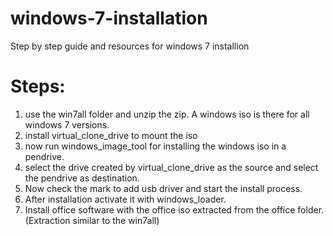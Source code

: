 # windows-7-installation
Step by step guide and resources for windows 7 installion


# Steps:
1. use the win7all folder and unzip the zip. A windows iso is there for all windows 7 versions.
2. install virtual_clone_drive to mount the iso
3. now run windows_image_tool for installing the windows iso in a pendrive.
4. select the drive created by virtual_clone_drive as the source and select the pendrive as destination.
5. Now check the mark to add usb driver and start the install process.
6. After installation activate it with windows_loader.
7. Install office software with the office iso extracted from the office folder.(Extraction similar to the win7all)
